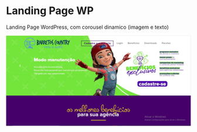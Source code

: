 # Landing Page WP
Landing Page WordPress, com corousel dinamico (imagem e texto)

![print](https://github.com/Lippe19/LP-WP-Turismo/blob/main/2.JPG)
